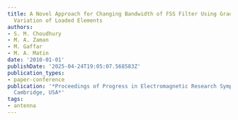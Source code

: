 ```yaml
---
title: A Novel Approach for Changing Bandwidth of FSS Filter Using Gradual Circumferential
  Variation of Loaded Elements
authors:
- S. M. Choudhury
- M. A. Zaman
- M. Gaffar
- M. A. Matin
date: '2010-01-01'
publishDate: '2025-04-24T19:05:07.568583Z'
publication_types:
- paper-conference
publication: '*Proceedings of Progress in Electromagnetic Research Symposium PIERS,
  Cambridge, USA*'
tags:
- antenna
---
```

